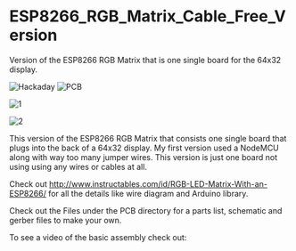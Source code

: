 # ESP8266_RGB_Matrix_Cable_Free_Version
Version of the ESP8266 RGB Matrix that is one single board for the 64x32 display.

![Hackaday](https://user-images.githubusercontent.com/4991664/81718100-b9e0ca00-9451-11ea-801b-f2b6dd32609e.jpg)
![PCB](https://user-images.githubusercontent.com/4991664/81718121-c107d800-9451-11ea-96ed-949e325ef572.jpg)

![1](https://user-images.githubusercontent.com/4991664/59729774-597fe300-9216-11e9-84cd-b607e3eb6fda.jpg)

![2](https://user-images.githubusercontent.com/4991664/59729789-70263a00-9216-11e9-8516-6ddc57f1800f.jpg)



This version of the ESP8266 RGB Matrix that consists one single board that plugs into the back of a 64x32 display. My first version used a NodeMCU along with way too many jumper wires. This version is just one board not using using any wires or cables at all.

Check out http://www.instructables.com/id/RGB-LED-Matrix-With-an-ESP8266/ for all the details like wire diagram and Arduino library.

Check out the Files under the PCB directory for a parts list, schematic and gerber files to make your own.

To see a video of the basic assembly check out: 
